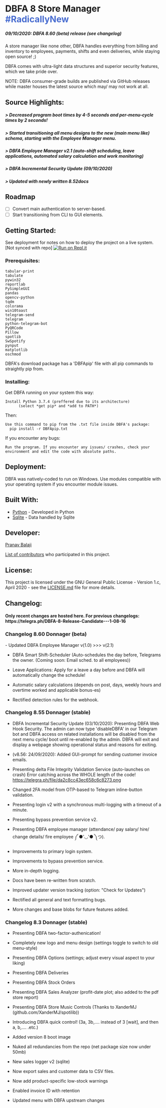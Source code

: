 # DBFA 8 Store Manager <span style="color: #496dd0">#RadicallyNew</span>
##### 09/10/2020: DBFA 8.60 (beta) release (see changelog)
  
A store manager like none other, DBFA handles everything from billing and inventory to employees, payments, shifts and even deliveries, while staying open source! ;)

DBFA comes with ultra-light data structures and superior security features, which we take pride over.


NOTE: DBFA consumer-grade builds are published via GitHub releases while master houses the latest source which may/ may not work at all.

## Source Highlights:
<h5>> Decreased program boot times by 4-5 seconds and per-menu-cycle times by 2 seconds!
<h5>> Started transitioning all menu designs to the new (main menu like) schema, starting with the Employee Manager menu.
<h5>> DBFA Employee Manager v2.1 (auto-shift scheduling, leave applications, automated salary calculation and work monitoring)
<h5>> DBFA Incremental Security Update (09/10/2020)
<h5>> Updated with newly written 8.52docs</h5>

## Roadmap
- [ ] Convert main authentication to server-based.
- [ ] Start transitioning from CLI to GUI elements.

## Getting Started:
See deployment for notes on how to deploy the project on a live system.
[Not synced with repo] [![Run on Repl.it](https://repl.it/badge/github/deltaonealpha/DBFA)](https://repl.it/github/deltaonealpha/DBFA)

### Prerequisites:

```
tabular-print
tabulate
pywin32
reportlab
PySimpleGUI
pandas
opencv-python
tqdm
colorama
win10toast
telegram-send
telegram
python-telegram-bot
PyQRCode
Pillow
spotlib
SwSpotify
pynput
matplotlib
oschmod
```
DBFA's download package has a 'DBFApip' file with all pip commands to straightly pip from.

### Installing:
Get DBFA running on your system this way:

```
Install Python 3.7.4 (preffered due to its architecture)
      (select *get pip* and *add to PATH*)
```

Then:
```
Use this command to pip from the .txt file inside DBFA's package:
  pip install -r DBFApip.txt
```

If you encounter any bugs:
```
Run the program. If you encounter any issues/ crashes, check your environment and edit the code with absolute paths.
```

## Deployment:
DBFA was natively-coded to run on Windows. Use modules compatible with your operating system if you encounter module issues.


## Built With:
* [Python](https://www.python.org/) - Developed in Python
* [Sqlite](https://www.sqlite.org/index.html) - Data handled by Sqlite


## Developer:
<p><a href="https://t.me/deltaonealpha">Pranav Balaji</p>

List of [contributors](https://github.com/deltaonealpha/DBFA/contributors) who participated in this project.

## License:
This project is licensed under the GNU General Public License - Version 1.c, April 2020 - see the [LICENSE.md](LICENSE.md) file for more details.

## Changelog:
<h4>Only recent changes are hosted here. For previous changelogs: https://telegra.ph/DBFA-8-Release-Candidate---1-08-16</h4>

<h3>Changelog 8.60 Donnager (beta)</h3>
- Updated DBFA Employee Manager v(1.0) >>> v(2.1)

- DBFA Smart Shift-Scheduler (Auto-schedules the day before, Telegrams the owner. (Coming soon: Email sched. to all employees))

- Leave Applications: Apply for a leave a day before and DBFA will automatically change the schedule!

- Automatic salary calculations (depends on post, days, weekly hours and overtime worked and applicable bonus-es)

- Rectified detection rules for the webhook.


<h3>Changelog 8.55 Donnager (stable)</h3>

- DBFA Incremental Security Update (03/10/2020): Presenting DBFA Web Hook Security. The admin can now type 'disableDBFA' in our Telegram bot and DBFA access on related installations will be disabled from the next menu cycle/ boot until re-enabled by the admin. DBFA will exit and display a webpage showing operational status and reasons for exiting.

- (v8.56: 24/09/2020): Added GUI-prompt for sending customer invoice emails.

- Presenting delta File Integrity Validation Service (auto-launches on crash)
Error catching across the WHOLE length of the code!
https://telegra.ph/file/da2c8cc43ec658c6c8273.png

- Changed 2FA model from OTP-based to Telegram inline-button validation.

- Presenting login v2 with a synchronous multi-logging with a timeout of a minute.

- Presenting bypass prevention service v2.

- Presenting DBFA employee manager (attendance/ pay salary/ hire/ change details/ fire employee ༼ ●'◡'● ༽つ).

- Improvements to primary login system.

- Improvements to bypass prevention service.

- More in-depth logging.

- Docs have been re-written from scratch.

- Improved updater version tracking (option: "Check for Updates")

- Rectified all general and text formatting bugs.

- More changes and base blobs for future features added.

<h3>Changelog 8.3 Donnager (stable)</h3>

-    Presenting DBFA two-factor-authenication!

-    Completely new logo and menu design (settings toggle to switch to old menu-style)


-    Presenting DBFA Options (settings; adjust every visual aspect to your liking)

-    Presenting DBFA Deliveries 

-    Presenting DBFA Stock Orders

-    Presenting DBFA Sales Analyzer (profit-date plot; also added to the pdf store report)

-    Presenting DBFA Store Music Controls (Thanks to XanderMJ (github.com/XanderMJ/spotilib))

-    Introducing DBFA quick control! (3a, 3b,.... instead of 3 [wait], and then a, b,.... .etc.)



-    Added version 8 boot image

-    Nuked all redundancies from the repo (net package size now under 50mb)

-    New sales logger v2 (sqlite)

-    Now export sales and customer data to CSV files.

-    Now add product-specific low-stock warnings     

-    Enabled invoice ID with retention

-    Updated menu with DBFA upstream changes



